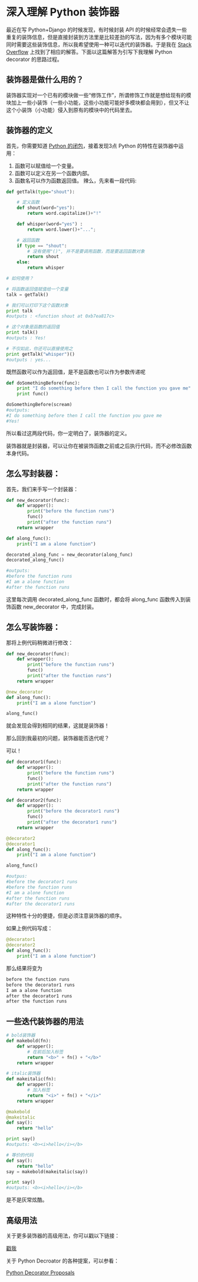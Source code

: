 # 深入理解 Python 装饰器

最近在写 Python+Django 的时候发现，有时候封装 API 的时候经常会遗失一些重复的装饰信息，但是直接封装到方法里是比较差劲的写法，因为有多个模块可能同时需要这些装饰信息，所以我希望使用一种可以迭代的装饰器。于是我在 [Stack Overflow](http://stackoverflow.com/questions/739654/how-can-i-make-a-chain-of-function-decorators-in-python/1594484#1594484) 上找到了相应的解答。下面以这篇解答为引写下我理解 Python decorator 的思路过程。
<!--more-->

## 装饰器是做什么用的？
装饰器实现对一个已有的模块做一些“修饰工作”，所谓修饰工作就是想给现有的模块加上一些小装饰（一些小功能，这些小功能可能好多模块都会用到），但又不让这个小装饰（小功能）侵入到原有的模块中的代码里去。

## 装饰器的定义
首先，你需要知道 [Python 的闭包](http://www.liaoxuefeng.com/wiki/001434446689867b27157e896e74d51a89c25cc8b43bdb3000/00143449934543461c9d5dfeeb848f5b72bd012e1113d15000)，接着发现3点 Python 的特性在装饰器中运用：

1. 函数可以赋值给一个变量。
2. 函数可以定义在另一个函数内部。
3. 函数名可以作为函数返回值。
   辣么，先来看一段代码:
``` python
def getTalk(type="shout"):

    # 定义函数
    def shout(word="yes"):
        return word.capitalize()+"!"

    def whisper(word="yes") :
        return word.lower()+"...";

    # 返回函数
    if type == "shout":
        # 没有使用"()", 并不是要调用函数，而是要返回函数对象
        return shout
    else:
        return whisper

# 如何使用？

# 将函数返回值赋值给一个变量
talk = getTalk()

# 我们可以打印下这个函数对象
print talk
#outputs : <function shout at 0xb7ea817c>

# 这个对象是函数的返回值
print talk()
#outputs : Yes!

# 不仅如此，你还可以直接使用之
print getTalk("whisper")()
#outputs : yes...
```

既然函数可以作为返回值，是不是函数也可以作为参数传递呢
``` python
def doSomethingBefore(func):
    print "I do something before then I call the function you gave me"
    print func()

doSomethingBefore(scream)
#outputs:
#I do something before then I call the function you gave me
#Yes!
```

所以看过这两段代码，你一定明白了，装饰器的定义。

装饰器就是封装器，可以让你在被装饰函数之前或之后执行代码，而不必修改函数本身代码。

## 怎么写封装器：
首先，我们来手写一个封装器：
``` python
def new_decorator(func):
    def wrapper():
        print("before the function runs")
        func()
        print("after the function runs")
    return wrapper

def along_func():
    print("I am a alone function")

decorated_along_func = new_decorator(along_func)
decorated_along_func()

#outputs:
#before the function runs
#I am a alone function
#after the function runs
```
这里每次调用 decorated_along_func 函数时，都会将 along_func 函数传入到装饰函数 new_decorator 中，完成封装。

## 怎么写装饰器：
那将上例代码稍微进行修改：
``` python
def new_decorator(func):
    def wrapper():
        print("before the function runs")
        func()
        print("after the function runs")
    return wrapper

@new_decorator
def along_func():
    print("I am a alone function")

along_func()
```
就会发现会得到相同的结果，这就是装饰器！

那么回到我最初的问题，装饰器能否迭代呢？

可以！

``` python
def decorator1(func):
    def wrapper():
        print("before the function runs")
        func()
        print("after the function runs")
    return wrapper

def decorator2(func):
    def wrapper():
        print("before the decorator1 runs")
        func()
        print("after the decorator1 runs")
    return wrapper

@decorator2
@decorator1
def along_func():
    print("I am a alone function")

along_func()

#outpus:
#before the decorator1 runs
#before the function runs
#I am a alone function
#after the function runs
#after the decorator1 runs
```
这种特性十分的便捷，但是必须注意装饰器的顺序。

如果上例代码写成：
``` python
@decorator1
@decorator2
def along_func():
    print("I am a alone function")
```
那么结果将变为
``` python
before the function runs
before the decorator1 runs
I am a alone function
after the decorator1 runs
after the function runs
```

## 一些迭代装饰器的用法
``` python
# bold装饰器
def makebold(fn):
    def wrapper():
        # 在前后加入标签
        return "<b>" + fn() + "</b>"
    return wrapper

# italic装饰器
def makeitalic(fn):
    def wrapper():
        # 加入标签
        return "<i>" + fn() + "</i>"
    return wrapper

@makebold
@makeitalic
def say():
    return "hello"

print say()
#outputs: <b><i>hello</i></b>

# 等价的代码
def say():
    return "hello"
say = makebold(makeitalic(say))

print say()
#outputs: <b><i>hello</i></b>
```
是不是灰常炫酷。

## 高级用法
关于更多装饰器的高级用法，你可以戳以下链接：

[戳我](https://wiki.python.org/moin/PythonDecoratorLibrary)

关于 Python Decroator 的各种提案，可以参看：

[Python Decorator Proposals](https://wiki.python.org/moin/PythonDecoratorProposals)

